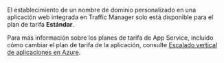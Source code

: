 El establecimiento de un nombre de dominio personalizado en una aplicación web integrada en Traffic Manager solo está disponible para el plan de tarifa **Estándar**.  

Para más información sobre los planes de tarifa de App Service, incluido cómo cambiar el plan de tarifa de la aplicación, consulte [Escalado vertical de aplicaciones en Azure](../articles/app-service/web-sites-scale.md).

